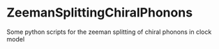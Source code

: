 # ZeemanSplittingChiralPhonons
Some python scripts for the zeeman splitting of chiral phonons in clock model
